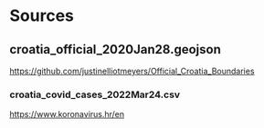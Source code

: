 # Sources

## croatia_official_2020Jan28.geojson
https://github.com/justinelliotmeyers/Official_Croatia_Boundaries

### croatia_covid_cases_2022Mar24.csv
https://www.koronavirus.hr/en
